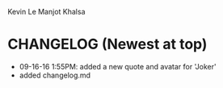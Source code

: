 Kevin Le
Manjot Khalsa

CHANGELOG (Newest at top)
================
- 09-16-16 1:55PM: added a new quote and avatar for 'Joker'
- added changelog.md
